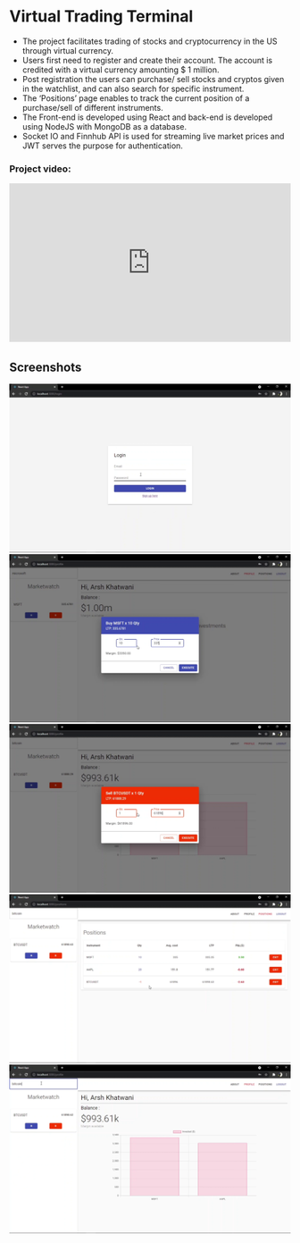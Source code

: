 # Virtual Trading Terminal

- The project facilitates trading of stocks and cryptocurrency in the US through virtual currency.
- Users first need to register and create their account. The account is credited with a virtual currency amounting $ 1 million.
- Post registration the users can purchase/ sell stocks and cryptos given in the watchlist, and can also search for specific instrument.
- The ‘Positions’ page enables to track the current position of a purchase/sell of different instruments.
- The Front-end is developed using React and back-end is developed using NodeJS with MongoDB as a database.
- Socket IO and Finnhub API is used for streaming live market prices and JWT serves the purpose for authentication.

### Project video:

<iframe src="https://www.linkedin.com/embed/feed/update/urn:li:ugcPost:6862385695281971200?compact=1" height="284" width="504" frameborder="0" allowfullscreen="" title="Embedded post"></iframe>

## Screenshots

![](./project_video_and_screenshots/ss1.png)
![](./project_video_and_screenshots/ss2.png)
![](./project_video_and_screenshots/ss3.png)
![](./project_video_and_screenshots/ss4.png)
![](./project_video_and_screenshots/ss5.png)
